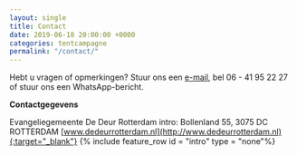 ```yaml
---
layout: single
title: Contact
date: 2019-06-18 20:00:00 +0000
categories: tentcampagne
permalink: "/contact/"
---
```

Hebt u vragen of opmerkingen? Stuur ons een [e-mail](mailto:info@dedeurrotterdam.nl), bel 06 - 41 95 22 27 of stuur ons een WhatsApp-bericht.

<strong>Contactgegevens</strong>  

Evangeliegemeente De Deur Rotterdam
intro:
Bollenland 55, 3075 DC  ROTTERDAM
[www.dedeurrotterdam.nl](http://www.dedeurrotterdam.nl){:target="_blank"}
{% include feature_row id = "intro" type = "none"%}
